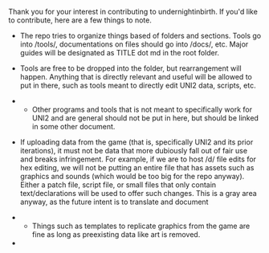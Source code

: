 Thank you for your interest in contributing to undernightinbirth. If you'd like to contribute, here are a few things to note.

 - The repo tries to organize things based of folders and sections.
   Tools go into /tools/, documentations on files should go into /docs/,
   etc. Major guides will be designated as TITLE dot md in the root
   folder.
   
 - Tools are free to be dropped into the folder, but rearrangement will
   happen. Anything that is directly relevant and useful will be allowed
   to put in there, such as tools meant to directly edit UNI2 data,
   scripts, etc.
   
- - Other programs and tools that is not meant to
   specifically work for UNI2 and are general should not be put in here,
   but should be linked in some other document.
   
- If uploading data from the game (that is, specifically UNI2 and its prior iterations), it must not be data that more dubiously fall out of fair use and breaks infringement. For example, if we are to host /d/ file edits for hex editing, we will not be putting an entire file that has assets such as graphics and sounds (which would be too big for the repo anyway). Either a patch file, script file, or small files that only contain text/declarations will be used to offer such changes. This is a gray area anyway, as the future intent is to translate and document 

- - Things such as templates to replicate graphics from the game are fine as long as preexisting data like art is removed.

- 
